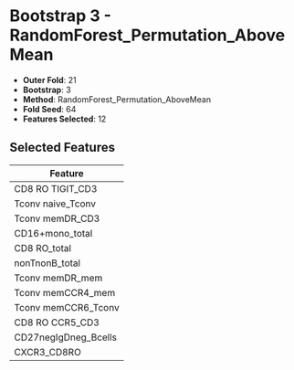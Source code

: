 # Bootstrap 3 - RandomForest_Permutation_AboveMean

- **Outer Fold**: 21
- **Bootstrap**: 3
- **Method**: RandomForest_Permutation_AboveMean
- **Fold Seed**: 64
- **Features Selected**: 12

## Selected Features

| Feature |
|---------|
| CD8 RO TIGIT_CD3 |
| Tconv naive_Tconv |
| Tconv memDR_CD3 |
| CD16+mono_total |
| CD8 RO_total |
| nonTnonB_total |
| Tconv memDR_mem |
| Tconv memCCR4_mem |
| Tconv memCCR6_Tconv |
| CD8 RO CCR5_CD3 |
| CD27negIgDneg_Bcells |
| CXCR3_CD8RO |

